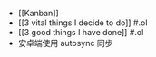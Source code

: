 - [[Kanban]]
- [[3 vital things I decide to do]] #.ol
- [[3 good things I have done]] #.ol
- 安卓端使用 autosync 同步